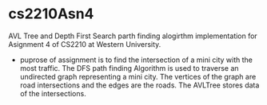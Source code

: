 # cs2210Asn4
AVL Tree and Depth First Search parth finding alogirthm implementation for Asignment 4 of CS2210 at Western University. 
- puprose of assignment is to find the intersection of a mini city with the most traffic.
The DFS path finding Algorithm is used to traverse an undirected graph representing a mini city. The vertices of the graph are road intersections and the edges are the roads.
The AVLTree stores data of the intersections.
